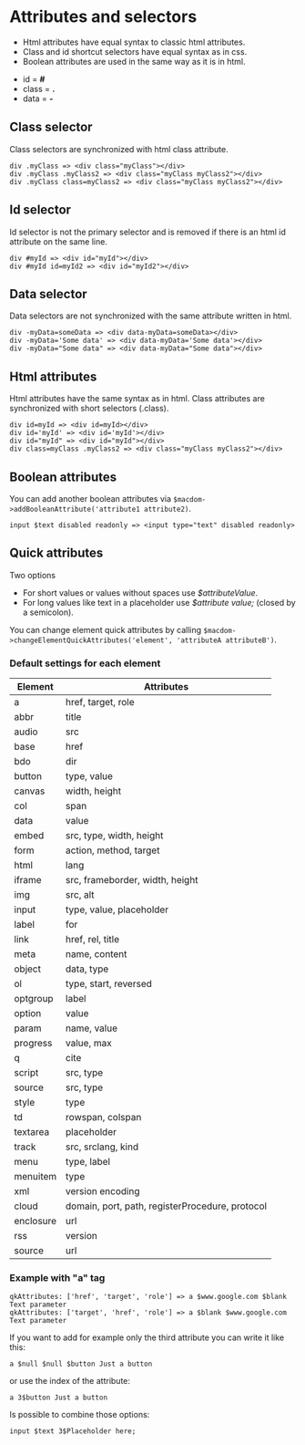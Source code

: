 # Attributes and selectors
- Html attributes have equal syntax to classic html attributes.
- Class and id shortcut selectors have equal syntax as in css.
- Boolean attributes are used in the same way as it is in html.

* id = **#**
* class = **.**
* data = **-**

## Class selector
Class selectors are synchronized with html class attribute.

```` Slim
div .myClass => <div class="myClass"></div>
div .myClass .myClass2 => <div class="myClass myClass2"></div>
div .myClass class=myClass2 => <div class="myClass myClass2"></div>
````

## Id selector
Id selector is not the primary selector and is removed if there is an html id attribute on the same line.

```` Slim
div #myId => <div id="myId"></div>
div #myId id=myId2 => <div id="myId2"></div>
````

## Data selector
Data selectors are not synchronized with the same attribute written in html. 

```` Slim
div -myData=someData => <div data-myData=someData></div>
div -myData='Some data' => <div data-myData='Some data'></div>
div -myData="Some data" => <div data-myData="Some data"></div>
````

## Html attributes
Html attributes have the same syntax as in html. Class attributes are synchronized with short selectors (.class).

```` Slim
div id=myId => <div id=myId></div>
div id='myId' => <div id='myId'></div>
div id="myId" => <div id="myId"></div>
div class=myClass .myClass2 => <div class="myClass myClass2"></div>
````

## Boolean attributes 
You can add another boolean attributes via `$macdom->addBooleanAttribute('attribute1 attribute2)`.

```` Slim
input $text disabled readonly => <input type="text" disabled readonly>
````

## Quick attributes
Two options
* For short values or values without spaces use *$attributeValue*.
* For long values like text in a placeholder use *$attribute value;* (closed by a semicolon).

You can change element quick attributes by calling `$macdom->changeElementQuickAttributes('element', 'attributeA attributeB')`.

### Default settings for each element

| Element  | Attributes                                      |
|----------|-------------------------------------------------|
| a         | href, target, role                              |
| abbr      | title                                           |
| audio     | src                                             |
| base      | href                                            |
| bdo       | dir                                             |
| button    | type, value                                     |
| canvas    | width, height                                   |
| col       | span                                            |
| data      | value                                           |
| embed     | src, type, width, height                        |
| form      | action, method, target                          |
| html      | lang                                            |
| iframe    | src, frameborder, width, height                 |
| img       | src, alt                                        |
| input     | type, value, placeholder                        |
| label     | for                                             |
| link      | href, rel, title                                |
| meta      | name, content                                   |
| object    | data, type                                      |
| ol        | type, start, reversed                           |
| optgroup  | label                                           |
| option    | value                                           |
| param     | name, value                                     |
| progress  | value, max                                      |
| q         | cite                                            |
| script    | src, type                                       |
| source    | src, type                                       |
| style     | type                                            |
| td        | rowspan, colspan                                |
| textarea  | placeholder                                     |
| track     | src, srclang, kind                              |
| menu      | type, label                                     |
| menuitem  | type                                            |
| xml       | version encoding                                |
| cloud     | domain, port, path, registerProcedure, protocol |
| enclosure | url                                             |
| rss       | version                                         |
| source    | url                                             |

### Example with "a" tag

```
qkAttributes: ['href', 'target', 'role'] => a $www.google.com $blank Text parameter
qkAttributes: ['target', 'href', 'role'] => a $blank $www.google.com Text parameter
```

If you want to add for example only the third attribute you can write it like this:
``` Slim
a $null $null $button Just a button
```

or use the index of the attribute:
``` Slim
a 3$button Just a button
```

Is possible to combine those options:
``` Slim
input $text 3$Placeholder here;
```